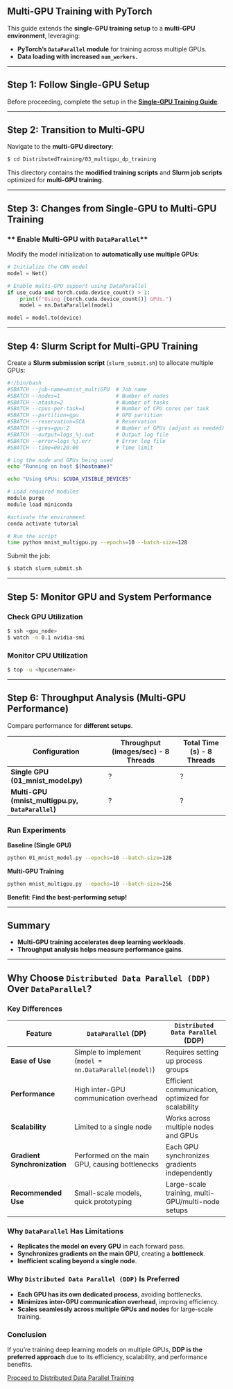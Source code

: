 ## **Multi-GPU Training with PyTorch**
This guide extends the **single-GPU training setup** to a **multi-GPU environment**, leveraging:
- **PyTorch’s `DataParallel` module** for training across multiple GPUs.
- **Data loading with increased `num_workers`.**

---

## **Step 1: Follow Single-GPU Setup**
Before proceeding, complete the setup in the **[Single-GPU Training Guide](../02_singlegpu_training/)**.

---

## **Step 2: Transition to Multi-GPU**
Navigate to the **multi-GPU directory**:
```bash
$ cd DistributedTraining/03_multigpu_dp_training
```
This directory contains the **modified training scripts** and **Slurm job scripts** optimized for **multi-GPU training**.

---

## **Step 3: Changes from Single-GPU to Multi-GPU Training**
### ** Enable Multi-GPU with `DataParallel`**
Modify the model initialization to **automatically use multiple GPUs**:
```python
# Initialize the CNN model
model = Net()

# Enable multi-GPU support using DataParallel
if use_cuda and torch.cuda.device_count() > 1:
    print(f"Using {torch.cuda.device_count()} GPUs.")
    model = nn.DataParallel(model)

model = model.to(device)
```
---

## **Step 4: Slurm Script for Multi-GPU Training**
Create a **Slurm submission script** (`slurm_submit.sh`) to allocate multiple GPUs:

```bash
#!/bin/bash
#SBATCH --job-name=mnist_multiGPU  # Job name
#SBATCH --nodes=1                  # Number of nodes
#SBATCH --ntasks=2                 # Number of tasks
#SBATCH --cpus-per-task=1          # Number of CPU cores per task
#SBATCH --partition=gpu            # GPU partition
#SBATCH --reservation=SCA          # Reservation
#SBATCH --gres=gpu:2               # Number of GPUs (adjust as needed)
#SBATCH --output=logs_%j.out       # Output log file
#SBATCH --error=logs_%j.err        # Error log file
#SBATCH --time=00:20:00            # Time limit

# Log the node and GPUs being used
echo "Running on host $(hostname)"

echo "Using GPUs: $CUDA_VISIBLE_DEVICES"

# Load required modules
module purge
module load miniconda

#activate the environment
conda activate tutorial

# Run the script
time python mnist_multigpu.py --epochs=10 --batch-size=128
```

Submit the job:
```bash
$ sbatch slurm_submit.sh
```

---

## **Step 5: Monitor GPU and System Performance**
### **Check GPU Utilization**
```bash
$ ssh <gpu_node>
$ watch -n 0.1 nvidia-smi
```
### **Monitor CPU Utilization**
```bash
$ top -u <hpcusername>
```

---

## **Step 6: Throughput Analysis (Multi-GPU Performance)**
Compare performance for **different setups**.

| **Configuration** | **Throughput (images/sec) - 8 Threads** | **Total Time (s) - 8 Threads** |
|------------------|---------------------------------|----------------------|
| **Single GPU (01_mnist_model.py)** | ? | ? |
| **Multi-GPU (mnist_multigpu.py, `DataParallel`)** | ? | ? |

### **Run Experiments**
**Baseline (Single GPU)**
```bash
python 01_mnist_model.py --epochs=10 --batch-size=128
```
**Multi-GPU Training**
```bash
python mnist_multigpu.py --epochs=10 --batch-size=256
```
**Benefit**: **Find the best-performing setup!**

---

## **Summary**
- **Multi-GPU training accelerates deep learning workloads**.
- **Throughput analysis helps measure performance gains**.

---

## **Why Choose `Distributed Data Parallel (DDP)` Over `DataParallel`?**

### **Key Differences**
| Feature | `DataParallel` (DP) | `Distributed Data Parallel` (DDP) |
|----------|--------------------|---------------------------------|
| **Ease of Use** | Simple to implement (`model = nn.DataParallel(model)`) | Requires setting up process groups |
| **Performance** | High inter-GPU communication overhead | Efficient communication, optimized for scalability |
| **Scalability** | Limited to a single node | Works across multiple nodes and GPUs |
| **Gradient Synchronization** | Performed on the main GPU, causing bottlenecks | Each GPU synchronizes gradients independently |
| **Recommended Use** | Small-scale models, quick prototyping | Large-scale training, multi-GPU/multi-node setups |

### **Why `DataParallel` Has Limitations**
- **Replicates the model on every GPU** in each forward pass.
- **Synchronizes gradients on the main GPU**, creating a **bottleneck**.
- **Inefficient scaling beyond a single node**.

### **Why `Distributed Data Parallel (DDP)` Is Preferred**
- **Each GPU has its own dedicated process**, avoiding bottlenecks.
- **Minimizes inter-GPU communication overhead**, improving efficiency.
- **Scales seamlessly across multiple GPUs and nodes** for large-scale training.

### **Conclusion**
If you’re training deep learning models on multiple GPUs, **DDP is the preferred approach** due to its efficiency, scalability, and performance benefits.

[Proceed to Distributed Data Parallel Training](../04_multigpu_ddp_training/)
